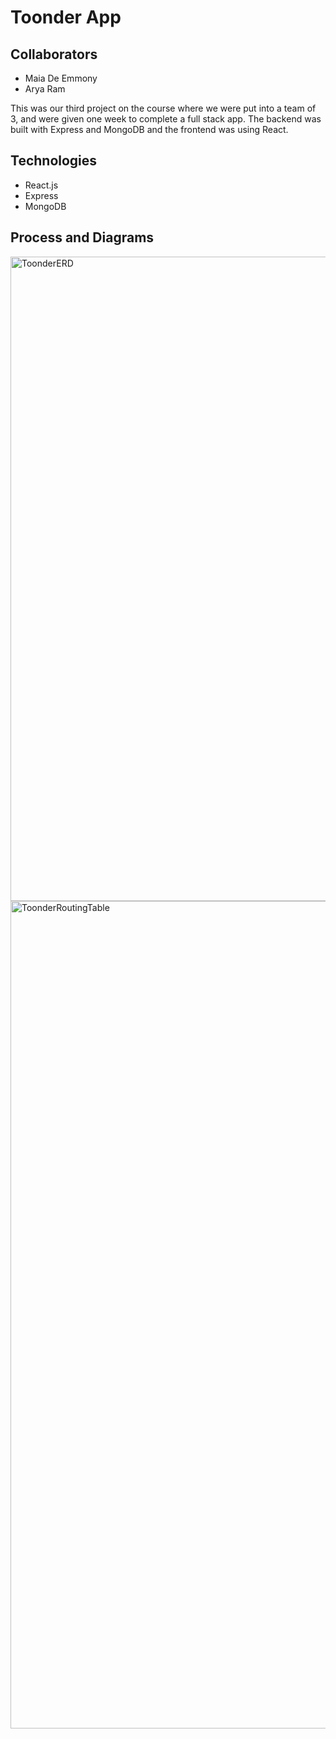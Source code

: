# Toonder App 

## Collaborators 
- Maia De Emmony
- Arya Ram

This was our third project on the course where we were put into a team of 3, and were given one week to complete a full stack app. The backend was built with Express and MongoDB and the frontend was using React. 

## Technologies 
- React.js
- Express
- MongoDB

## Process and Diagrams 

<img width="1031" alt="ToonderERD" src="https://github.com/user-attachments/assets/10d92564-9050-4629-b68d-b9be7ef7b34c" />

<img width="1324" alt="ToonderRoutingTable" src="https://github.com/user-attachments/assets/c2eb7aed-f08a-4e52-86e4-e3ac8e976c7a" />


